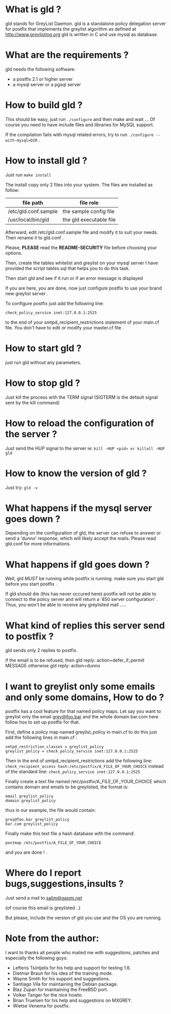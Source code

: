 # What is gld ?

gld stands for GreyList Daemon.
gld is a standalone policy delegation server for postfix that implements
the greylist algorithm as defined at http://www.greylisting.org
gld is written in C and use mysql as database.

# What are the requirements ?

gld needs the following software:
- a postfix 2.1 or higher server
- a mysql server or a pgsql server

# How to build gld ?

This should be easy, just run `./configure` and then make and wait ...
Of course you need to have include files and libraries for MySQL support.

If the compilation fails with mysql related errors, try to run `./configure --with-mysql=DIR` .


# How to install gld ?

Just run `make install`

The install copy only 2 files into your system.
The files are installed as follow:

| file path | file role |
|--|--|
| /etc/gld.conf.sample | the sample config file |
| /usr/local/bin/gld | the gld executable file |



Afterward, edit /etc/gld.conf.sample file and modify it to suit your needs.
Then rename it to gld.conf .

Please, **PLEASE** read the **README-SECURITY** file before choosing your options.

Then, create the tables whitelist and greylist on your mysql server
I have provided the script tables.sql that helps you to do this task.

Then start gld and see if it run or if an error message is displayed

If you are here, you are done, now just configure postfix to use your brand new greylist server .

To configure postfix just add the following line:

    check_policy_service inet:127.0.0.1:2525

to the end of your smtpd_recipient_restrictions statement of your main.cf file.
You don't have to edit or modify your master.cf file .


# How to start gld ?

just run gld without any parameters.


# How to stop gld ?

Just kill the process with the TERM signal
(SIGTERM is the default signal sent by the kill command)


# How to reload the configuration of the server ?

Just send the HUP signal to the server
ie: `kill -HUP <pid> or killall -HUP gld`

# How to know the version of gld ?

Just try: `gld -v`
	

# What happens if the mysql server goes down ?

Depending on the configuration of gld, the server can refuse to answer
or send a 'dunno' response, which will likely accept the mails.
Please read gld.conf for more informations.


# What happens if gld goes down ?

Well, gld *MUST* be running while postfix is running.
make sure you start gld before you start postfix .

If gld should die (this has never occured here)
postfix will not be able to connect to the policy server
and will return a '450 server configuration' .
Thus, you won't be able to receive any greylisted mail .....


# What kind of replies this server send to postfix ?

gld sends only 2 replies to postfix.

if the email is to be refused, then gld reply: action=defer_if_permit MESSAGE
otherwise gld reply: action=dunno


# I want to greylist only some emails and only some domains, How to do ?

postfix has a cool feature for that named policy maps.
Let say you want to greylist only the email grey@foo.bar and the whole domain bar.com
here follow hos to set up postfix for that.

First, define a policy map named greylist_policy in main.cf
to do this just add the following lines in main.cf :

    smtpd_restriction_classes = greylist_policy
    greylist_policy = check_policy_service inet:127.0.0.1:2525

Then in the end of  smtpd_recipient_restrictions
add the following line: `check_recipient_access hash:/etc/postfix/A_FILE_OF_YOUR_CHOICE`
instead of the standard line: `check_policy_service inet:127.0.0.1:2525`

Finally create a text file named /etc/postfix/A_FILE_OF_YOUR_CHOICE
which contains domain and emails to be greylisted, the format is:
		

    email greylist_policy
    domain greylist_policy

thus in our example, the file would contain:
		
    grey@foo.bar greylist_policy
    bar.com greylist_policy

Finally make this text file a hash database with the command: 

    postmap /etc/postfix/A_FILE_OF_YOUR_CHOICE
and you are done ! .

# Where do I report bugs,suggestions,insults ?

Just send a mail to salim@gasmi.net

(of course this email is greylisted ..)

But please, include the version of gld you use and the OS you are running.


# Note from the author:

I want to thanks all people who mailed me with suggestions, patches and especially the following guys:
- Lefteris Tsintjelis for his help and support for testing 1.6.
- Dietmar Braun for his idea of the training mode.
- Wayne Smith for his support and suggestions.
- Santiago Vila for maintaining the Debian package.
- Blaz Zupan for maintaining the FreeBSD port.
- Volker Tanger for the nice howto.
- Brian Truelsen for his help and suggestions on MXGREY.
- Wietse Venema for postfix.

